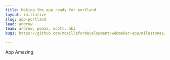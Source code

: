 ```yaml
---
title: Making the app ready for portland
layout: initiative
slug: app-portland
lead: andrew
team: andrew, pomax, scott, aki
bugs: https://github.com/mozillafordevelopment/webmaker-app/milestones/Work%20Week

---
```


App Amazing
